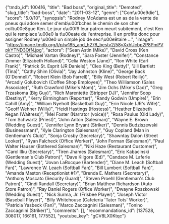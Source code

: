 {"tmdb_id": 100416, "title": "Bad boss", "original_title": "Demoted", "slug_title": "bad-boss", "date": "2011-03-12", "genre": ["Com\u00e9die"], "score": "5.0/10", "synopsis": "Rodney McAdams est un as de la vente de pneus qui adore semer d'emb\u00fbches le chemin de son cher coll\u00e8gue Ken. Le jour o\u00f9 leur patron meurt subitement, c'est Ken qui le remplace \u00e0 la t\u00eate de l'entreprise. Il en profite donc pour assigner Rodney \u00e0 un simple job de secr\u00e9taire ...", "image": "https://image.tmdb.org/t/p/w185_and_h278_bestv2/58yXxhUcbp2P8PmPVpkYTND3OfN.jpg", "actors": ["Sean Astin (Mike)", "David Cross (Ken Castro)", "Michael Vartan (Rodney)", "Sara Foster (Jennifer)", "Constance Zimmer (Elizabeth Holland)", "Celia Weston (Jane)", "Ron White (Earl Frank)", "Patrick St. Esprit (JR Daniels)", "Cleo King (Betty)", "Jill Bartlett (Tina)", "Cathy Shim (Olivia)", "Jay Johnston (Kline)", "George Back (O'Donnell)", "Robert Klein (Bob Farrell)", "Billy West (Robert Reilly)", "Arcadiy Golubovich (Coffee Shop Employee)", "Theo Williamson (Sales Associate)", "Ruth Crawford (Mike's Mom)", "Jim Ochs (Mike's Dad)", "Greg Trzaskoma (Big Guy)", "Rich Marentette (Stripper DJ)", "Jennifer Soop (Destiny)", "Kerry Birmingham (Reporter)", "Randy Godwin (Umpire)", "Erin Cahill (Amy)", "William Nyeholt (Basketball Guy)", "Erin Nicole (JR's Wife)", "Geoff Wehner (Willy)", "Heidi Hastings (Hostess)", "Heather Elizabeth Regan (Waitress)", "Mel Foster (Narrator (voice))", "Rosa Paulus (Old Lady)", "Tom Schwartz (Priest)", "John Anton (Salesman)", "Wayne E. Brown (Wedding Guest)", "Jennifer Lynn Bryant (Striker)", "Dennis Budziszewski (Businessman)", "Kyle Clarington (Salesman)", "Guy Copland (Man in Gentleman's Club)", "Sonja Crosby (Secretary)", "Shawntay Dalon (Street Looker)", "Ryan Falcheck (Office Worker)", "John Forman (Salesman)", "Paul Walter Hauser (Bothered Salesman)", "Niki Haze (Restaurant Customer)", "Carol Ilku (Secretary)", "Tiren Jhames (Salesman)", "Eric Kabacinski (Gentleman's Club Patron)", "Dave Kilgore (Ed)", "Candace M. Laferle (Wedding Guest)", "Jovan LaRocque (Bartender)", "Diane M. Leach (Softball Fan)", "Lawrence W. Leach (Softball Fan)", "Bill Lumbert  (Softball Fan)", "Amanda Maston (Receptionist #1)", "Brenda E. Mathers (Secretary)", "Anthony Moscato (Security Guard)", "Steven Proehl (Gentleman's Club Patron)", "Cindi Randall (Secretary)", "Brian Matthew Richardson (Auto Store Patron)", "Ray Daniel Rogers (Office Worker)", "Dwayne Roszkowski (Wedding Guest)", "Nick Surma, Jr. (Frisbee Player)", "Joseph Victor (Baseball Player)", "Billy Whitehouse (Cafeteria 'Tater Tots' Worker)", "Patricia Yasbeck (Fan)", "Marco Zaccagnini (Salesman)", "Tonino Zaccagnini (Striker)"], "comments": [], "recommandations_id": [137528, 308017, 166161, 177552], "youtube_key": "gCV8LX0Ktqc"}